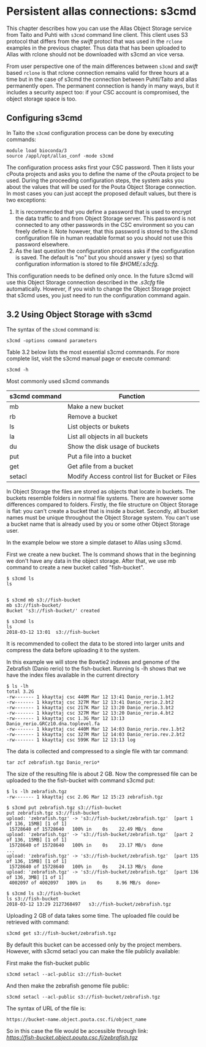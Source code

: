 
# Persistent allas connections: s3cmd

This chapter describes how you can use the Allas Object Storage service from Taito and Puhti with `s3cmd` command line client. This client uses
S3 protocol that differs from the _swift_ protocl that was used in the `rclone` examples in the previous chapter. Thus data that has been uploaded to Allas with rclone should not be downloaded with s3cmd an vice versa.

From user perspective one of the main differences between `s3cmd` and _swift_ based `rclone` is that rclone connection remains valid for three hours at a time but in the case of s3cmd the connection between Puhti/Taito and allas permanently open. The permanent connection is handy in many ways, but it includes a security aspect too: if your CSC account is compromised, the object storage space is too.


## Configuring s3cmd
In Taito the `s3cmd` configuration process can be done by executing commands:

```
module load bioconda/3
source /appl/opt/allas_conf -mode s3cmd
```

The configuration process asks first your CSC password. Then it lists your cPouta projects and asks you to define the name of the cPouta project to be used. During the proceeding configuration steps, the system asks you about the values that will be used for the Pouta Object Storage connection. In most cases you can just accept the proposed default values, but there is two exceptions:

   1.  It is recommended that you define a password that is used to encrypt the data traffic to and from Object Storage server. This password is not connected to any other passwords in the CSC environment so you can freely define it. Note however, that this password is stored to the s3cmd configuration file in human readable format so you should not use this password elsewhere. 
   2.  As the last question the configuration process asks if the configuration is saved. The default is "no" but you should answer y (yes) so that configuration information is stored to file _$HOME/.s3cfg_.

This configuration needs to be defined only once. In the future s3cmd will use this Object Storage connection described in the _.s3cfg_ file automatically. However, if you wish to change the Object Storage project that s3cmd uses, you just need to run the configuration command again.
 
## 3.2 Using Object Storage with s3cmd

The syntax of the `s3cmd` command is:

```
s3cmd -options command parameters
```

Table 3.2 below lists the most essential s3cmd commands. For more complete list, visit the s3cmd manual page or execute command:

```
s3cmd -h
```


Most commonly used s3cmd commands

| s3cmd command | Function 			|
|-----	 |----					|
| mb 	 | Make a new bucket 			|
| rb 	 | Remove a bucket 			|
| ls 	 | List objects or bukets 		|
| la 	 | List all objects in all buckets 	|
| du 	 | Show the disk usage of buckets 	|
| put 	 | Put a file into a bucket 		|
| get 	 | Get afile from a bucket 		|
| setacl | Modify Access control list for Bucket or Files |

In Object Storage the files are stored as objects that locate in buckets. The buckets resemble folders in normal file systems. There are however some differences compared to folders. Firstly, the file structure on Object Storage is flat: you can't create a bucket that is inside a bucket. Secondly, all bucket names must be unique throughout the Object Storage system. You can't use a bucket name that is already used by you or some other Object Storage user.

In the example below we store a simple dataset to Allas using s3cmd.

First we create a new bucket. The ls command shows that in the beginning we don't have any data in the object storage. After that, we use mb command to create a new bucket called "fish-bucket".

```shell
$ s3cmd ls
ls
 
```

```shell
$ s3cmd mb s3://fish-bucket
mb s3://fish-bucket/
Bucket 's3://fish-bucket/' created
```

```shell
$ s3cmd ls
ls
2018-03-12 13:01  s3://fish-bucket
```
It is recommended to collect the data to be stored into larger units and compress the data before uploading it to the system.

In this example we will store the Bowtie2 indexes and genome of the Zebrafish (Danio rerio) to the fish-bucket. Running ls -lh shows that we have the index files available in the current directory

```shell
$ ls -lh
total 3.2G
-rw------- 1 kkayttaj csc 440M Mar 12 13:41 Danio_rerio.1.bt2
-rw------- 1 kkayttaj csc 327M Mar 12 13:41 Danio_rerio.2.bt2
-rw------- 1 kkayttaj csc 217K Mar 12 13:20 Danio_rerio.3.bt2
-rw------- 1 kkayttaj csc 327M Mar 12 13:20 Danio_rerio.4.bt2
-rw------- 1 kkayttaj csc 1.3G Mar 12 13:13 Danio_rerio.GRCz10.dna.toplevel.fa
-rw------- 1 kkayttaj csc 440M Mar 12 14:03 Danio_rerio.rev.1.bt2
-rw------- 1 kkayttaj csc 327M Mar 12 14:03 Danio_rerio.rev.2.bt2
-rw------- 1 kkayttaj csc 599K Mar 12 13:13 log
```

The data is collected and compressed to a single file with tar command:

```
tar zcf zebrafish.tgz Danio_rerio*
```


The size of the resulting file is about 2 GB. Now the compressed file can be uploaded to the the fish-bucket with command s3cmd put:

```shell
$ ls -lh zebrafish.tgz
-rw------- 1 kkayttaj csc 2.0G Mar 12 15:23 zebrafish.tgz
```

```shell
$ s3cmd put zebrafish.tgz s3://fish-bucket
put zebrafish.tgz s3://fish-bucket
upload: 'zebrafish.tgz' -> 's3://fish-bucket/zebrafish.tgz'  [part 1 of 136, 15MB] [1 of 1]
 15728640 of 15728640   100% in    0s    22.49 MB/s  done
upload: 'zebrafish.tgz' -> 's3://fish-bucket/zebrafish.tgz'  [part 2 of 136, 15MB] [1 of 1]
 15728640 of 15728640   100% in    0s    23.17 MB/s  done
...
upload: 'zebrafish.tgz' -> 's3://fish-bucket/zebrafish.tgz'  [part 135 of 136, 15MB] [1 of 1]
 15728640 of 15728640   100% in    0s    24.13 MB/s  done
upload: 'zebrafish.tgz' -> 's3://fish-bucket/zebrafish.tgz'  [part 136 of 136, 3MB] [1 of 1]
 4002097 of 4002097   100% in    0s     8.96 MB/s  done>
```



```shell
$ s3cmd ls s3://fish-bucket
ls s3://fish-bucket
2018-03-12 13:29 2127368497   s3://fish-bucket/zebrafish.tgz
```

Uploading 2 GB of data takes some time. The uploaded file could be retrieved with command:

```
s3cmd get s3://fish-bucket/zebrafish.tgz
```

By default this bucket can be accessed only by the project members. However, with s3cmd setacl you can make the file publicly available:

First make the fish-bucket public

```
s3cmd setacl --acl-public s3://fish-bucket
```

And then make the zebrafish genome file public:
```
s3cmd setacl --acl-public s3://fish-bucket/zebrafish.tgz
```

The syntax of URL of the file is:

```
https://bucket-name.object.pouta.csc.fi/object_name
```

So in this case the file would be accessible through link:  
_https://fish-bucket.object.pouta.csc.fi/zebrafish.tgz_

